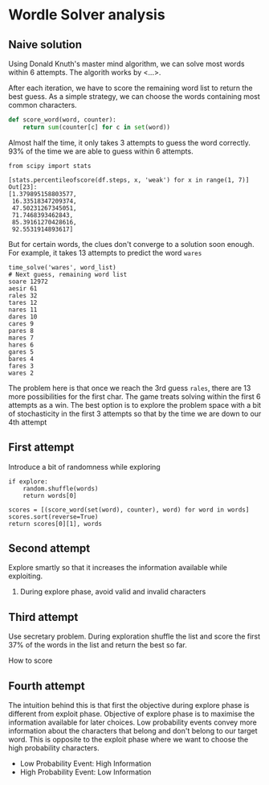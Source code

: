 # Wordle Solver analysis

## Naive solution
Using Donald Knuth's master mind algorithm, we can solve most words within 6 attempts. The algorith works by <...>. 

After each iteration, we have to score the remaining word list to return the best guess. As a simple strategy, we can choose the words containing most common characters.  

```python
def score_word(word, counter):
    return sum(counter[c] for c in set(word))
```

Almost half the time, it only takes 3 attempts to guess the word correctly. 93% of the time we are able to guess within 6 attempts.

```
from scipy import stats

[stats.percentileofscore(df.steps, x, 'weak') for x in range(1, 7)]
Out[23]: 
[1.379895158803577,
 16.33518347209374,
 47.50231267345051,
 71.7468393462843,
 85.39161270428616,
 92.5531914893617]
```

But for certain words, the clues don't converge to a solution soon enough. For example, it takes 13 attempts to predict the word `wares`

```
time_solve('wares', word_list)
# Next guess, remaining word list
soare 12972
aesir 61
rales 32
tares 12
nares 11
dares 10
cares 9
pares 8
mares 7
hares 6
gares 5
bares 4
fares 3
wares 2
```

The problem here is that once we reach the 3rd guess `rales`, there are 13 more possibilities for the first char. The game treats solving within the first 6 attempts as a win. The best option is to explore the problem space with a bit of stochasticity in the first 3 attempts so that by the time we are down to our 4th attempt 


## First attempt
Introduce a bit of randomness while exploring

```
if explore:
    random.shuffle(words)
    return words[0]

scores = [(score_word(set(word), counter), word) for word in words]
scores.sort(reverse=True)
return scores[0][1], words
```

## Second attempt
Explore smartly so that it increases the information available while exploiting. 
1. During explore phase, avoid valid and invalid characters

## Third attempt
Use secretary problem. During exploration shuffle the list and score the first 37% of the words in the list and return the best so far.

How to score

## Fourth attempt
The intuition behind this is that first the objective during explore phase is different from exploit phase. Objective of explore phase is to maximise the information available for later choices. Low probability events convey more information about the characters that belong and don't belong to our target word. This is opposite to the exploit phase where we want to choose the high probability characters. 

* Low Probability Event: High Information
* High Probability Event: Low Information

    